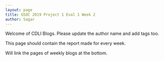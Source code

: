 ```yaml
---
layout: page
title: GSOC 2019 Project 1 Eval 1 Week 2
author: Sagar
---
```

Welcome of CDLI Blogs.
Please update the author name and add tags too. 

This page should contain the report made for every week.

Will link the pages of weekly blogs at the bottom.